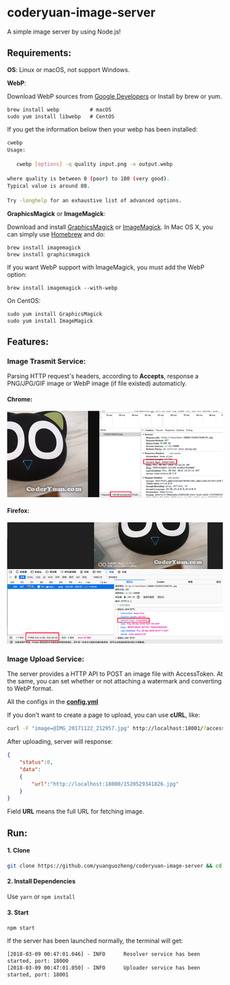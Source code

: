 # coderyuan-image-server

A simple image server by using Node.js!

## Requirements:

**OS**: Linux or macOS, not support Windows.

**WebP**: 

Download WebP sources from [Google Developers](https://developers.google.com/speed/webp/) or Install by brew or yum.

    brew install webp          # macOS
    sudo yum install libwebp   # CentOS

If you get the information below then your webp has been installed:

```bash
cwebp
Usage:

   cwebp [options] -q quality input.png -o output.webp

where quality is between 0 (poor) to 100 (very good).
Typical value is around 80.

Try -longhelp for an exhaustive list of advanced options.
```

**GraphicsMagick** or **ImageMagick**:

Download and install [GraphicsMagick](http://www.graphicsmagick.org/) or [ImageMagick](http://www.imagemagick.org/). In Mac OS X, you can simply use [Homebrew](http://mxcl.github.io/homebrew/) and do:

    brew install imagemagick
    brew install graphicsmagick

If you want WebP support with ImageMagick, you must add the WebP option:

    brew install imagemagick --with-webp

On CentOS:
   
    sudo yum install GraphicsMagick
    sudo yum install ImageMagick

## Features:

### Image Trasmit Service:

Parsing HTTP request's headers, according to **Accepts**, response a PNG/JPG/GIF image or WebP image (if file existed) automaticly.

#### Chrome:

![](art/chrome.png)

#### Firefox:

![](art/firefox.png)


### Image Upload Service:

The server provides a HTTP API to POST an image file with AccessToken. At the same, you can set whether or not attaching a watermark and converting to WebP format.

All the configs in the **[config.yml](config.yml)**

If you don't want to create a page to upload, you can use **cURL**, like: 
```bash
curl -F "image=@IMG_20171122_212957.jpg" http://localhost:18001/?accessToken=000
```
After uploading, server will response:
````json
{
    "status":0,
    "data":
    {
        "url":"http://localhost:18000/1520529341826.jpg"
    }
}
````
Field **URL** means the full URL for fetching image.


## Run:

#### 1. Clone

```bash
git clone https://github.com/yuanguozheng/coderyuan-image-server && cd coderyuan-image-server
```

#### 2. Install Dependencies

Use ```yarn``` or ```npm install```

#### 3. Start

```npm start```


If the server has been launched normally, the terminal will get:

```
[2018-03-09 00:47:01.046] - INFO	  Resolver service has been started, port: 18000
[2018-03-09 00:47:01.050] - INFO	  Uploader service has been started, port: 18001
```